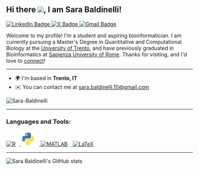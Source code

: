 <!-- Introduction Section -->
## Hi there <img src="https://raw.githubusercontent.com/MartinHeinz/MartinHeinz/master/wave.gif" width="30px">, I am Sara Baldinelli!

<p align="left"> 
  <!-- LinkedIn Badge -->
  <a href="https://www.linkedin.com/in/sara-baldinelli-750a1b238/" target="_blank">
    <img src="https://img.shields.io/badge/-SaraBaldinelli-blue?style=flat&logo=Linkedin&logoColor=white" alt="LinkedIn Badge"/>
  </a>
  <!-- X (formerly Twitter) Badge -->
  <a href="https://x.com/SaraBaldinelli" target="_blank">
    <img src="https://img.shields.io/badge/-@SaraBaldinelli-1ca0f1?style=flat&labelColor=black&logo=x&logoColor=white&color=black" alt="X Badge"/>
  </a>
  <!-- Gmail Badge -->
  <a href="mailto:sara.baldinelli.10@gmail.com">
    <img src="https://img.shields.io/badge/-sara.baldinelli.10-c14438?style=flat&logo=Gmail&logoColor=white" alt="Gmail Badge"/>
  </a>
</p>

<!-- Welcome Section -->
Welcome to my profile! I'm a student and aspiring bioinformatician. I am currently pursuing a Master's Degree in Quantitative and Computational Biology at the [University of Trento](https://offertaformativa.unitn.it/en/lm/quantitative-and-computational-biology), and have previously graduated in Bioinformatics at [Sapienza University of Rome](https://corsidilaurea.uniroma1.it/en/corso/2020/30422/home). Thanks for visiting, and I'd love to [connect](https://www.linkedin.com/in/sara-baldinelli-750a1b238/)!

---

<!-- Info Section -->
- 🌍  I'm based in **Trento, IT**
- ✉️  You can contact me at [sara.baldinelli.10@gmail.com](mailto:sara.baldinelli.10@gmail.com)
  
<p align="left"> 
  <img src="https://komarev.com/ghpvc/?username=Sara-Baldinelli&label=Profile%20views&color=0e75b6&style=flat" alt="Sara-Baldinelli" /> 
</p>

---

<!-- Languages and Tools Section -->
<h3 align="left">Languages and Tools:</h3>
<p align="left"> 
  <a href="https://www.r-project.org/" target="_blank" rel="noreferrer">
    <img src="https://www.r-project.org/Rlogo.png" alt="R" width="40" height="40" style="margin-right: 10px;"/> 
  </a>
  <a href="https://www.python.org" target="_blank" rel="noreferrer"> 
    <img src="https://raw.githubusercontent.com/devicons/devicon/master/icons/python/python-original.svg" alt="Python" width="40" height="40" style="margin-right: 10px;"/> 
  </a>
  <a href="https://www.mathworks.com/" target="_blank" rel="noreferrer"> 
    <img src="https://upload.wikimedia.org/wikipedia/commons/2/21/Matlab_Logo.png" alt="MATLAB" width="40" height="40" style="margin-right: 10px;"/> 
  </a> 
  <a href="https://www.latex-project.org/" target="_blank" rel="noreferrer">
    <img src="https://upload.wikimedia.org/wikipedia/commons/9/92/LaTeX_logo.svg" alt="LaTeX" width="40" height="40" style="margin-right: 10px;"/> 
  </a>
</p>

---

<!-- GitHub Stats Section -->
<p align="left">
  <img src="https://github-readme-stats.vercel.app/api/top-langs?username=Sara-Baldinelli&show_icons=true&locale=en&layout=compact&hide=html,tex" alt="Sara Baldinelli's GitHub stats" />
</p>
